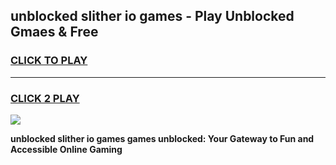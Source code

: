 
## unblocked slither io games - Play Unblocked Gmaes & Free
<h3>
<a href="https://news.freeplayer.one?title=unblocked_slither_io_games&ref=23F">CLICK TO PLAY</a></h3>
<hr>

<h3>
<a href="https://news.freeplayer.one?title=unblocked_slither_io_games&ref=23F">CLICK 2 PLAY</a>
  
</h3>

<a href="https://news.freeplayer.one?title=unblocked_slither_io_games&ref=23F/"><img src="https://clearcache.store/games.png"></a>


**unblocked slither io games games unblocked: Your Gateway to Fun and Accessible Online Gaming**
